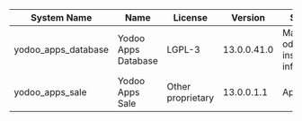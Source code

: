 | System Name | Name | License | Version | Summary | Price |
|---|---|---|---|---|---|
| yodoo_apps_database | Yodoo Apps Database | LGPL-3 | 13.0.0.41.0 | Manage all odoo apps inside your infrastructure |  |
| yodoo_apps_sale | Yodoo Apps Sale | Other proprietary | 13.0.0.1.1 | Apps Sales |  |
